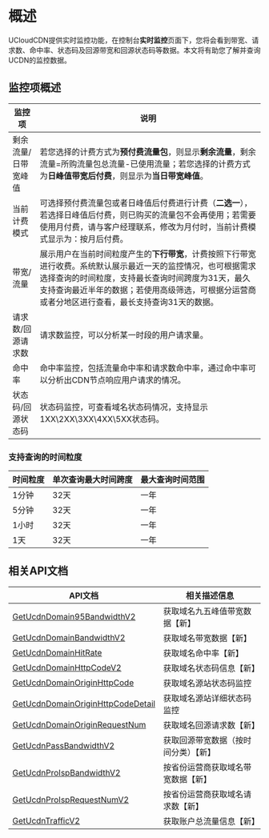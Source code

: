 # 概述

UCloudCDN提供实时监控功能，在控制台<strong>实时监控</strong>页面下，您将会看到带宽、请求数、命中率、状态码及回源带宽和回源状态码等数据。本文将有助您了解并查询UCDN的监控数据。

## 监控项概述

| 监控项     | 说明                                                         |
| ---------- | ------------------------------------------------------------ |
|  剩余流量/日带宽峰值  |  若您选择的计费方式为<strong>预付费流量包</strong>，则显示<strong>剩余流量</strong>，剩余流量=所购流量包总流量-已使用流量；若您选择的计费方式为<strong>日峰值带宽后付费</strong>，则显示为<strong>当日带宽峰值</strong>。  |
|   当前计费模式    |   可选择预付费流量包或者日峰值后付费进行计费（<strong>二选一</strong>），若选择日峰值后付费，则已购买的流量包不会再使用；若需要使用月付费，请与客户经理联系，修改为月付时，当前计费模式显示为：按月后付费。  |
| 带宽/流量  | 展示用户在当前时间粒度产生的<strong>下行带宽</strong>，计费按照下行带宽进行收费。</b>系统默认展示最近一天的监控情况，也可根据需求选择查询的时间粒度，支持最长查询时间跨度为31天，最久支持查询最近半年的数据；</b>若使用高级筛选，可根据分运营商或者分地区进行查看，最长支持查询31天的数据。        |
| 请求数/回源请求数     | 请求数监控，可以分析某一时段的用户请求量。  |
| 命中率   | 命中率监控，包括流量命中率和请求数命中率，通过命中率可以分析出CDN节点响应用户请求的情况。 |
| 状态码/回源状态码 | 状态码监控，可查看域名状态码情况，支持显示1XX\2XX\3XX\4XX\5XX状态码。 |

### 支持查询的时间粒度

| 时间粒度 | 单次查询最大时间跨度 | 最大查询时间范围 |
| ------- |------- |-------|
|1分钟|32天|一年|
|5分钟|32天|一年|
|1小时|32天|一年|
|1天|32天|一年|



## 相关API文档
|API文档|相关描述信息|
|------|------|
|[GetUcdnDomain95BandwidthV2](api/ucdn-api/get_ucdn_domain95_bandwidth_v2)|获取域名九五峰值带宽数据【新】|
|[GetUcdnDomainBandwidthV2](api/ucdn-api/get_ucdn_domain_bandwidth_v2)|获取域名带宽数据【新】|
|[GetUcdnDomainHitRate](api/ucdn-api/get_ucdn_domain_hit_rate)|获取域名命中率【新】|
|[GetUcdnDomainHttpCodeV2](api/ucdn-api/get_ucdn_domain_http_code_v2)|获取域名状态码信息【新】|
|[GetUcdnDomainOriginHttpCode](api/ucdn-api/get_ucdn_domain_origin_http_code)|获取域名源站状态码监控|
|[GetUcdnDomainOriginHttpCodeDetail](api/ucdn-api/get_ucdn_domain_origin_http_code_detail)|获取域名源站详细状态码监控|
|[GetUcdnDomainOriginRequestNum](api/ucdn-api/get_ucdn_domain_origin_request_num)|获取域名回源请求数【新】|
|[GetUcdnPassBandwidthV2](api/ucdn-api/get_ucdn_pass_bandwidth_v2)|获取回源带宽数据（按时间分类）【新】|
|[GetUcdnProIspBandwidthV2](api/ucdn-api/get_ucdn_pro_isp_bandwidth_v2)|按省份运营商获取域名带宽数据【新】|
|[GetUcdnProIspRequestNumV2](api/ucdn-api/get_ucdn_pro_isp_request_num_v2)|按省份运营商获取域名请求数【新】|
|[GetUcdnTrafficV2](api/ucdn-api/get_ucdn_traffic_v2)|获取账户总流量信息【新】|

